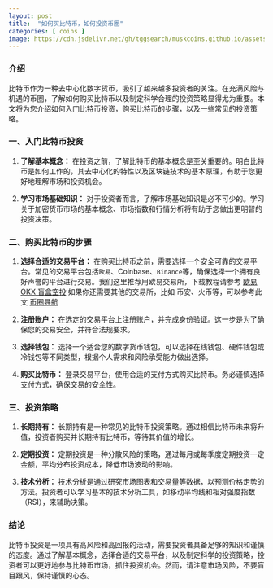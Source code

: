 ```yaml
---
layout: post
title:  "如何买比特币，如何投资币圈"
categories: [ coins ]
image: https://cdn.jsdelivr.net/gh/tggsearch/muskcoins.github.io/assets/images/btc.webp
---
```

### 介绍
比特币作为一种去中心化数字货币，吸引了越来越多投资者的关注。在充满风险与机遇的币圈，了解如何购买比特币以及制定科学合理的投资策略显得尤为重要。本文将为您介绍如何入门比特币投资，购买比特币的步骤，以及一些常见的投资策略。

### 一、入门比特币投资

1. **了解基本概念：** 在投资之前，了解比特币的基本概念是至关重要的。明白比特币是如何工作的，其去中心化的特性以及区块链技术的基本原理，有助于您更好地理解市场和投资机会。

2. **学习市场基础知识：** 对于投资者而言，了解市场基础知识是必不可少的。学习关于加密货币市场的基本概念、市场指数和行情分析将有助于您做出更明智的投资决策。

### 二、购买比特币的步骤

1. **选择合适的交易平台：** 在购买比特币之前，需要选择一个安全可靠的交易平台。常见的交易平台包括`欧易`、Coinbase、`Binance`等，确保选择一个拥有良好声誉的平台进行交易。我们这里推荐用欧易交易所，下载教程请参考 [欧易 OKX 盲盒空投](/okx-register) 如果你还需要其他的交易所，比如 币安、火币等，可以参考此文 [币圈导航](https://tggsearch.github.io/docs/coins-index.html)

2. **注册账户：** 在选定的交易平台上注册账户，并完成身份验证。这一步是为了确保您的交易安全，并符合法规要求。

3. **选择钱包：** 选择一个适合您的数字货币钱包，可以选择在线钱包、硬件钱包或冷钱包等不同类型，根据个人需求和风险承受能力做出选择。

4. **购买比特币：** 登录交易平台，使用合适的支付方式购买比特币。务必谨慎选择支付方式，确保交易的安全性。

### 三、投资策略

1. **长期持有：** 长期持有是一种常见的比特币投资策略。通过相信比特币未来将升值，投资者购买并长期持有比特币，等待其价值的增长。

2. **定期投资：** 定期投资是一种分散风险的策略，通过每月或每季度定期投资一定金额，平均分布投资成本，降低市场波动的影响。

3. **技术分析：** 技术分析是通过研究市场图表和交易量等数据，以预测价格走势的方法。投资者可以学习基本的技术分析工具，如移动平均线和相对强度指数（RSI），来辅助决策。

### 结论
比特币投资是一项具有高风险和高回报的活动，需要投资者具备足够的知识和谨慎的态度。通过了解基本概念，选择合适的交易平台，以及制定科学的投资策略，投资者可以更好地参与比特币市场，抓住投资机会。然而，请注意市场风险，不要盲目跟风，保持谨慎的心态。